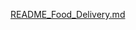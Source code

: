 [README_Food_Delivery.md](https://github.com/user-attachments/files/20285793/README_Food_Delivery.md)
